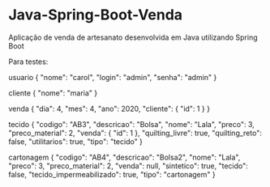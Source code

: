 # Java-Spring-Boot-Venda
Aplicação de venda de artesanato desenvolvida em Java utilizando Spring Boot

Para testes:

usuario
{
	"nome": "carol",
	"login": "admin",
	"senha": "admin"
}

cliente
{
	"nome": "maria"
}

venda
{
	"dia": 4,
	"mes": 4, 
	"ano": 2020,
	"cliente": 
	{
	"id": 1
	}
}

tecido
{
	"codigo": "AB3",
	"descricao": "Bolsa",
	"nome": "Lala",
	"preco": 3,
	"preco_material": 2,
	"venda": {
		"id": 1
	},
	"quilting_livre": true,
	"quilting_reto": false,
	"utilitarios": true,
	"tipo": "tecido"
}

cartonagem
{
	"codigo": "AB4",
	"descricao": "Bolsa2",
	"nome": "Lala",
	"preco": 3,
	"preco_material": 2,
	"venda": null,
	"sintetico": true,
	"tecido": false,
	"tecido_impermeabilizado": true,
	"tipo": "cartonagem"
}
